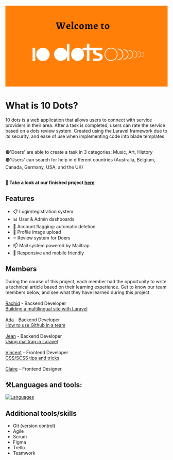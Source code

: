 ![Header](10dots-welcome.png)

# What is 10 Dots?
10 dots is a web application that allows users to connect with service providers in their area. After a task is completed, users can rate the service based on a dots review system. Created using the Laravel framework due to its security, and ease of use when implementing code into blade templates</br></br>

🟠'Doers' are able to create a task in 3 categories: Music, Art, History</br>
🟠'Users' can search for help in different countries (Australia, Belgium, Canada, Germany, USA, and the UK)</br></br>

**👀 Take a look at our finished project [here](https://10-dots.com/)**

## Features
- 📋 Login/registration system
- 📊 User & Admin dashboards
- 🚩 Account flagging: automatic deletion 
- 📸 Profile image upload
- ⭐ Review system for Doers
- 📫 Mail system powered by Mailtrap
- 📱 Responsive and mobile friendly

## Members
During the course of this project, each member had the opportunity to write a technical article based on their learning experience. Get to know our team members below, and see what they have learned during this project.</br></br>
[Rachid](https://github.com/RachidMA) - Backend Developer</br>
                [Building a multilingual site with Laravel](https://dev.to/rachidma/language-switching-in-laravel-a-step-by-step-guide-to-multilingual-websites-50eb)<br></br>
[Ada](https://github.com/ada-omoji) - Backend Developer</br>
        [How to use Github in a team](https://dev.to/ada-omoji/how-to-use-github-in-a-team-project-47np)</br></br>
[Jean](https://github.com/JeanPinay) - Backend Developer</br>
        [Using mailtrap in Laravel](https://dev.to/jeanpinay/using-mailtrap-in-laravel-5bj4)</br></br>
[Vincent](https://github.com/VincentClarysse) - Frontend Developer</br>
        [CSS/SCSS tips and tricks](https://dev.to/vincentclarysse/cssscss-tips-and-tricks-1lji)</br></br>
[Claire](https://github.com/HereThereClaire) - Frontend Designer</br>

## ⚒️Languages and tools: 
[![Languages](https://skillicons.dev/icons?i=laravel,javascript,css,sass,mysql,github&theme=light)](https://skillicons.dev)

## Additional tools/skills
* Git (version control)
* Agile
* Scrum
* Figma
* Trello
* Teamwork
